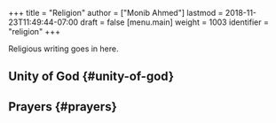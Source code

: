 +++
title = "Religion"
author = ["Monib Ahmed"]
lastmod = 2018-11-23T11:49:44-07:00
draft = false
[menu.main]
  weight = 1003
  identifier = "religion"
+++

Religious writing goes in here.


## Unity of God {#unity-of-god}


## Prayers {#prayers}
